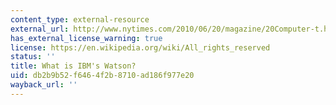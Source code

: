 ```yaml
---
content_type: external-resource
external_url: http://www.nytimes.com/2010/06/20/magazine/20Computer-t.html
has_external_license_warning: true
license: https://en.wikipedia.org/wiki/All_rights_reserved
status: ''
title: What is IBM's Watson?
uid: db2b9b52-f646-4f2b-8710-ad186f977e20
wayback_url: ''
---
```


